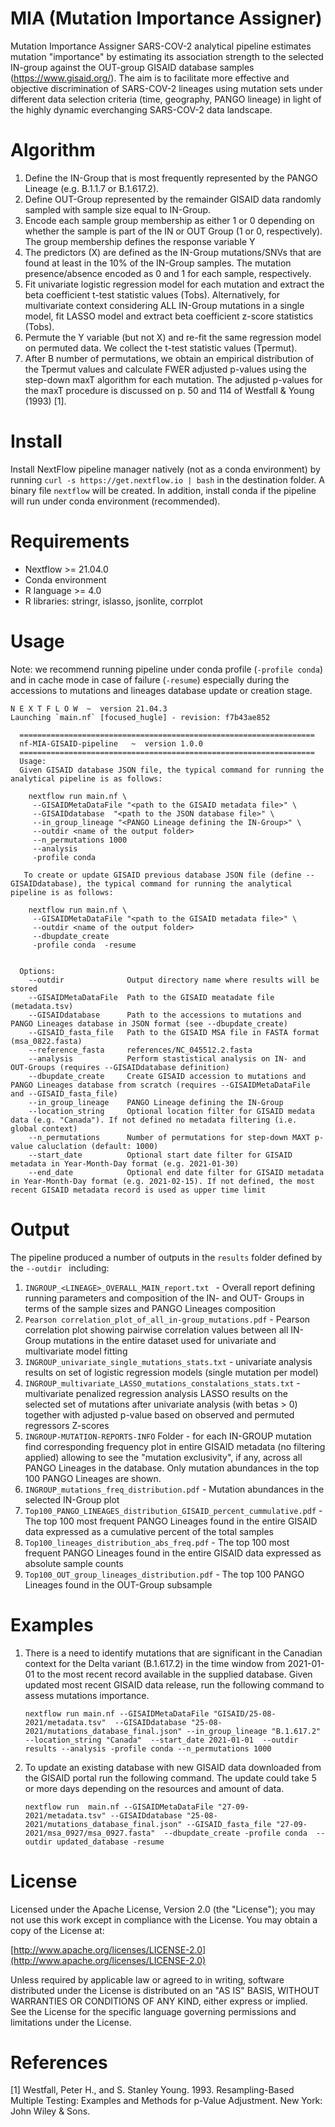 # MIA (Mutation Importance Assigner)

Mutation Importance Assigner SARS-COV-2 analytical pipeline estimates mutation "importance" by estimating its association strength to the selected IN-group against the OUT-group GISAID database samples (https://www.gisaid.org/). The aim is to facilitate more effective and objective discrimination of SARS-COV-2 lineages using mutation sets under different data selection criteria (time, geography, PANGO lineage) in light of the highly dynamic everchanging SARS-COV-2 data landscape.


# Algorithm

1. Define the IN-Group that is most frequently represented by the PANGO Lineage (e.g. B.1.1.7 or B.1.617.2). 
2. Define OUT-Group represented by the remainder GISAID data randomly sampled with sample size equal to IN-Group. 
3. Encode each sample group membership as either 1 or 0 depending on whether the sample is part of the IN or OUT Group (1 or 0, respectively). The group membership defines the response variable Y 
3. The predictors (X) are defined as the IN-Group mutations/SNVs that are found at least in the 10% of the IN-Group samples. The mutation presence/absence encoded as 0 and 1 for each sample, respectively.
4. Fit univariate logistic regression model for each mutation and extract the beta coefficient t-test statistic values (Tobs). Alternatively, for multivariate context considering ALL IN-Group mutations in a single model, fit LASSO model and extract beta coefficient z-score statistics (Tobs). 
5. Permute the Y variable (but not X) and re-fit the same regression model on permuted data. We collect the t-test statistic values (Tpermut). 
6. After B number of permutations, we obtain an empirical distribution of the Tpermut values and calculate FWER adjusted p-values using the step-down maxT algorithm for each mutation. The adjusted p-values for the maxT procedure is discussed on p. 50 and 114 of Westfall & Young (1993) [1].

# Install

Install NextFlow pipeline manager natively (not as a conda environment) by running `curl -s https://get.nextflow.io | bash` in the destination folder. A binary file `nextflow` will be created. In addition, install conda if the pipeline will run under conda environment (recommended).

# Requirements

* Nextflow >= 21.04.0
* Conda environment
* R language >= 4.0
* R libraries: stringr, islasso, jsonlite, corrplot

# Usage
Note: we recommend running pipeline under conda profile (`-profile conda`) and in cache mode in case of failure (`-resume`) especially during the accessions to mutations and lineages database update or creation stage.
```
N E X T F L O W  ~  version 21.04.3
Launching `main.nf` [focused_hugle] - revision: f7b43ae852

  ==================================================================
  nf-MIA-GISAID-pipeline   ~  version 1.0.0
  ==================================================================
  Usage:
  Given GISAID database JSON file, the typical command for running the analytical pipeline is as follows:
  
    nextflow run main.nf \
     --GISAIDMetaDataFile "<path to the GISAID metadata file>" \
     --GISAIDdatabase  "<path to the JSON database file>" \
     --in_group_lineage "<PANGO Lineage defining the IN-Group>" \
     --outdir <name of the output folder>
     --n_permutations 1000
     --analysis
     -profile conda
     
   To create or update GISAID previous database JSON file (define --GISAIDdatabase), the typical command for running the analytical pipeline is as follows:
  
    nextflow run main.nf \
     --GISAIDMetaDataFile "<path to the GISAID metadata file>" \
     --outdir <name of the output folder>
     --dbupdate_create
     -profile conda  -resume
     
     
  Options:
    --outdir              Output directory name where results will be stored
    --GISAIDMetaDataFile  Path to the GISAID meatadate file (metadata.tsv)
    --GISAIDdatabase      Path to the accessions to mutations and PANGO Lineages database in JSON format (see --dbupdate_create)
    --GISAID_fasta_file   Path to the GISAID MSA file in FASTA format (msa_0822.fasta)
    --reference_fasta     references/NC_045512.2.fasta
    --analysis            Perform stastistical analysis on IN- and OUT-Groups (requires --GISAIDdatabase definition)
    --dbupdate_create     Create GISAID accession to mutations and PANGO Lineages database from scratch (requires --GISAIDMetaDataFile  and --GISAID_fasta_file)
    --in_group_lineage    PANGO Lineage defining the IN-Group
    --location_string     Optional location filter for GISAID medata data (e.g. "Canada"). If not defined no metadata filtering (i.e. global context)
    --n_permutations      Number of permutations for step-down MAXT p-value caluclation (default: 1000)
    --start_date          Optional start date filter for GISAID metadata in Year-Month-Day format (e.g. 2021-01-30)
    --end_date            Optional end date filter for GISAID metadata in Year-Month-Day format (e.g. 2021-02-15). If not defined, the most recent GISAID metadata record is used as upper time limit
```
# Output
The pipeline produced a number of outputs in the `results` folder defined by the `--outdir ` including:
1. `INGROUP_<LINEAGE>_OVERALL_MAIN_report.txt ` - Overall report defining running parameters and composition of the IN- and OUT- Groups in terms of the sample sizes and PANGO Lineages composition
2.  `Pearson correlation_plot_of_all_in-group_mutations.pdf` - Pearson correlation plot showing pairwise correlation values between all IN-Group mutations in the entire dataset used for univariate and multivariate model fitting
3.  `INGROUP_univariate_single_mutations_stats.txt` - univariate analysis results on set of logistic regression models (single mutation per model)
4.  `INGROUP_multivariate_LASSO_mutations_constalations_stats.txt` - multivariate penalized regression analysis LASSO results on the selected set of mutations after univariate analysis (with betas > 0) together with adjusted p-value based on observed and permuted regressors Z-scores
5.  `INGROUP-MUTATION-REPORTS-INFO` Folder - for each IN-GROUP mutation find corresponding frequency plot in entire GISAID metadata (no filtering applied) allowing to see the "mutation exclusivity", if any, across all PANGO Lineages in the database. Only mutation abundances in the top 100 PANGO Lineages are shown.
6. `INGROUP_mutations_freq_distribution.pdf` - Mutation abundances in the selected IN-Group plot
7. `Top100_PANGO_LINEAGES_distribution_GISAID_percent_cummulative.pdf` - The top 100 most frequent PANGO Lineages found in the entire GISAID data expressed as a cumulative percent of the total samples
8.  `Top100_lineages_distribution_abs_freq.pdf` - The top 100 most frequent PANGO Lineages found in the entire GISAID data expressed as absolute sample counts
9.  `Top100_OUT_group_lineages_distribution.pdf` - The top 100 PANGO Lineages found in the OUT-Group subsample

# Examples
1. There is a need to identify mutations that are significant in the Canadian context for the Delta variant (B.1.617.2) in the time window from 2021-01-01 to the most recent record available in the supplied database. Given updated most recent GISAID data release, run the following command to assess mutations importance.

    ````
    nextflow run main.nf --GISAIDMetaDataFile "GISAID/25-08-2021/metadata.tsv"  --GISAIDdatabase "25-08-2021/mutations_database_final.json" --in_group_lineage "B.1.617.2" --location_string "Canada"  --start_date 2021-01-01  --outdir results --analysis -profile conda --n_permutations 1000
    ````
2. To update an existing database with new GISAID data downloaded from the GISAID portal run the following command. The update could take 5 or more days depending on the resources and amount of data.
    ```
    nextflow run  main.nf --GISAIDMetaDataFile "27-09-2021/metadata.tsv" --GISAIDdatabase "25-08-2021/mutations_database_final.json" --GISAID_fasta_file "27-09-2021/msa_0927/msa_0927.fasta"  --dbupdate_create -profile conda  --outdir updated_database -resume
    ```

# License
Licensed under the Apache License, Version 2.0 (the "License"); you may not use this work except in compliance with the License. You may obtain a copy of the License at:

[http://www.apache.org/licenses/LICENSE-2.0](http://www.apache.org/licenses/LICENSE-2.0)

Unless required by applicable law or agreed to in writing, software distributed under the License is distributed on an "AS IS" BASIS, WITHOUT WARRANTIES OR CONDITIONS OF ANY KIND, either express or implied. See the License for the specific language governing permissions and limitations under the License.

# References
[1] Westfall, Peter H., and S. Stanley Young. 1993. Resampling-Based Multiple Testing: Examples and
Methods for p-Value Adjustment. New York: John Wiley & Sons.


